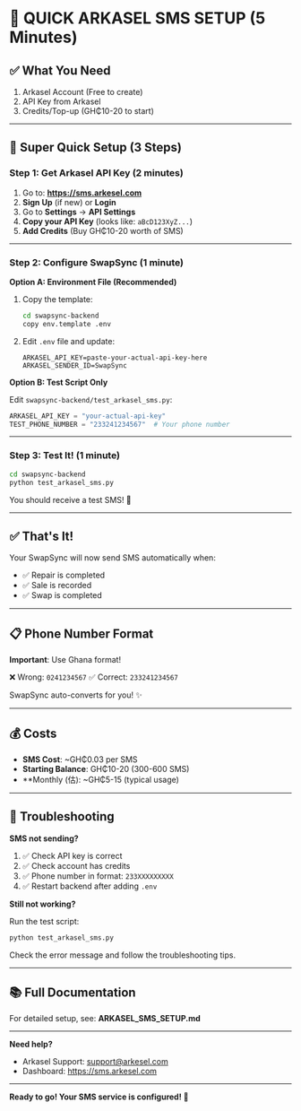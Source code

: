 # 📱 QUICK ARKASEL SMS SETUP (5 Minutes)

## ✅ What You Need

1. Arkasel Account (Free to create)
2. API Key from Arkasel
3. Credits/Top-up (GH₵10-20 to start)

---

## 🚀 Super Quick Setup (3 Steps)

### **Step 1: Get Arkasel API Key** (2 minutes)

1. Go to: **https://sms.arkesel.com**
2. **Sign Up** (if new) or **Login**
3. Go to **Settings** → **API Settings**
4. **Copy your API Key** (looks like: `aBcD123XyZ...`)
5. **Add Credits** (Buy GH₵10-20 worth of SMS)

---

### **Step 2: Configure SwapSync** (1 minute)

**Option A: Environment File (Recommended)**

1. Copy the template:
   ```bash
   cd swapsync-backend
   copy env.template .env
   ```

2. Edit `.env` file and update:
   ```env
   ARKASEL_API_KEY=paste-your-actual-api-key-here
   ARKASEL_SENDER_ID=SwapSync
   ```

**Option B: Test Script Only**

Edit `swapsync-backend/test_arkasel_sms.py`:
```python
ARKASEL_API_KEY = "your-actual-api-key"
TEST_PHONE_NUMBER = "233241234567"  # Your phone number
```

---

### **Step 3: Test It!** (1 minute)

```bash
cd swapsync-backend
python test_arkasel_sms.py
```

You should receive a test SMS! 📱

---

## ✅ That's It!

Your SwapSync will now send SMS automatically when:
- ✅ Repair is completed
- ✅ Sale is recorded
- ✅ Swap is completed

---

## 📋 Phone Number Format

**Important**: Use Ghana format!

❌ Wrong: `0241234567`
✅ Correct: `233241234567`

SwapSync auto-converts for you! ✨

---

## 💰 Costs

- **SMS Cost**: ~GH₵0.03 per SMS
- **Starting Balance**: GH₵10-20 (300-600 SMS)
- **Monthly (估): ~GH₵5-15 (typical usage)

---

## 🔧 Troubleshooting

**SMS not sending?**

1. ✅ Check API key is correct
2. ✅ Check account has credits
3. ✅ Phone number in format: `233XXXXXXXXX`
4. ✅ Restart backend after adding `.env`

**Still not working?**

Run the test script:
```bash
python test_arkasel_sms.py
```

Check the error message and follow the troubleshooting tips.

---

## 📚 Full Documentation

For detailed setup, see: **ARKASEL_SMS_SETUP.md**

---

**Need help?** 
- Arkasel Support: support@arkesel.com
- Dashboard: https://sms.arkesel.com

---

**Ready to go! Your SMS service is configured! 🎉**

